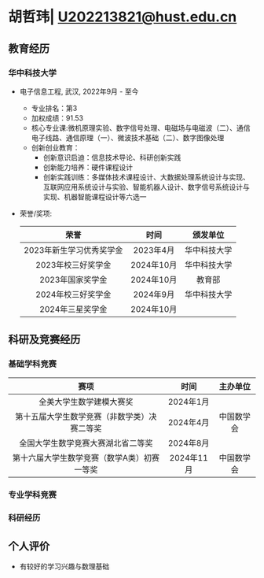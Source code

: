 # 胡哲玮| U202213821@hust.edu.cn

##  <i class="fa fa-cogs" aria-hidden="true"></i> 教育经历

### 华中科技大学

* 电子信息工程, 武汉, 2022年9月 - 至今
  * 专业排名：第3
  * 加权成绩：91.53
  * 核心专业课:微机原理实验、数字信号处理、电磁场与电磁波（二）、通信电子线路、通信原理（一）、微波技术基础（二）、数字图像处理
  * 创新创业教育：
    * 创新意识启迪：信息技术导论、科研创新实践
    * 创新能力培养：硬件课程设计
    * 创新实践训练：多媒体技术课程设计、大数据处理系统设计与实现、互联网应用系统设计与实验、智能机器人设计、数字信号系统设计与实现、机器智能课程设计等六选一

* 荣誉/奖项:

  | 荣誉 | 时间 | 颁发单位 |
  | :---: | :--: | :---: |
  | 2023年新生学习优秀奖学金 | 2023年4月 | 华中科技大学 |
  | 2023年校三好奖学金 | 2024年10月 | 华中科技大学 |
  | 2023年国家奖学金 | 2024年10月 | 教育部 |
  | 2024年校三好奖学金 | 2024年9月 | 华中科技大学 |
  | 2024年三星奖学金 | 2024年10月 |  |




##  <i class="fa fa-briefcase" aria-hidden="true"></i> 科研及竞赛经历
     
### 基础学科竞赛

| 赛项 | 时间 | 主办单位 |
| :---: | :--: | :---: |
| 全美大学生数学建模大赛奖 | 2024年1月 |  |
| 第十五届大学生数学竞赛（非数学类）决赛二等奖 | 2024年4月 | 中国数学会 |
| 全国大学生数学竞赛大赛湖北省二等奖 | 2024年8月 |  |
| 第十六届大学生数学竞赛（数学A类）初赛一等奖 | 2024年11月 | 中国数学会 |

### 专业学科竞赛

### 科研经历


##  <i class="fa fa-briefcase" aria-hidden="true"></i> 个人评价

* 有较好的学习兴趣与数理基础